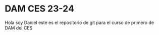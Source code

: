 <h1> DAM CES 23-24 </h1>
<p>Hola soy Daniel este es el repositorio de git para el curso de primero de DAM del CES</p>
